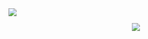 <!-- Header Image -->
<div>
<img src="https://capsule-render.vercel.app/api?type=wave&color=blue&textColor=white&height=300px&section=header&text=헤더임&fontSize=1.5rem" />
</div>
<!-- Skill Icons -->
<p align="center">
    <a href="https://skillicons.dev">
        <img src="https://skillicons.dev/icons?i=js,java,html,css,react,mysql,eclipse&perline=3" />
    </a>
</p>
